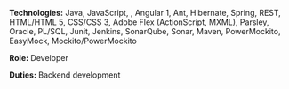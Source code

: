 **Technologies:** Java, JavaScript, , Angular 1, Ant, Hibernate, Spring, REST, HTML/HTML 5, CSS/CSS 3, Adobe Flex (ActionScript, MXML), Parsley, Oracle, PL/SQL, Junit, Jenkins, SonarQube, Sonar, Maven, PowerMockito, EasyMock, Mockito/PowerMockito

**Role:** Developer

**Duties:** Backend development
